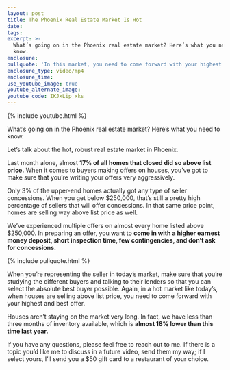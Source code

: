 ```yaml
---
layout: post
title: The Phoenix Real Estate Market Is Hot
date:
tags:
excerpt: >-
  What’s going on in the Phoenix real estate market? Here’s what you need to
  know.
enclosure:
pullquote: 'In this market, you need to come forward with your highest and best offer.'
enclosure_type: video/mp4
enclosure_time:
use_youtube_image: true
youtube_alternate_image:
youtube_code: IKJxLip_xks
---
```


{% include youtube.html %}

What’s going on in the Phoenix real estate market? Here’s what you need to know.

Let’s talk about the hot, robust real estate market in Phoenix.

Last month alone, almost **17% of all homes that closed did so above list price.** When it comes to buyers making offers on houses, you’ve got to make sure that you’re writing your offers very aggressively.

Only 3% of the upper-end homes actually got any type of seller concessions. When you get below $250,000, that’s still a pretty high percentage of sellers that will offer concessions. In that same price point, homes are selling way above list price as well.

We’ve experienced multiple offers on almost every home listed above $250,000. In preparing an offer, you want to **come in with a higher earnest money deposit, short inspection time, few contingencies, and don’t ask for concessions.**

{% include pullquote.html %}

When you’re representing the seller in today’s market, make sure that you’re studying the different buyers and talking to their lenders so that you can select the absolute best buyer possible. Again, in a hot market like today’s, when houses are selling above list price, you need to come forward with your highest and best offer.

Houses aren’t staying on the market very long. In fact, we have less than three months of inventory available, which is **almost 18% lower than this time last year.**

If you have any questions, please feel free to reach out to me. If there is a topic you’d like me to discuss in a future video, send them my way; if I select yours, I’ll send you a $50 gift card to a restaurant of your choice.<br>&nbsp;